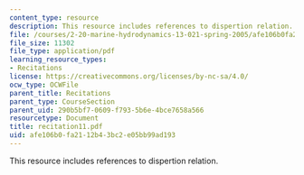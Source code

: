```yaml
---
content_type: resource
description: This resource includes references to dispertion relation.
file: /courses/2-20-marine-hydrodynamics-13-021-spring-2005/afe106b0fa2112b43bc2e05bb99ad193_recitation11.pdf
file_size: 11302
file_type: application/pdf
learning_resource_types:
- Recitations
license: https://creativecommons.org/licenses/by-nc-sa/4.0/
ocw_type: OCWFile
parent_title: Recitations
parent_type: CourseSection
parent_uid: 290b5bf7-0609-f793-5b6e-4bce7658a566
resourcetype: Document
title: recitation11.pdf
uid: afe106b0-fa21-12b4-3bc2-e05bb99ad193
---
```

This resource includes references to dispertion relation.